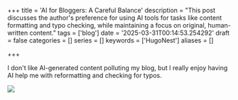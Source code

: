 +++
title = 'AI for Bloggers: A Careful Balance'
description = "This post discusses the author's preference for using AI tools for tasks like content formatting and typo checking, while maintaining a focus on original, human-written content."
tags = ['blog']
date = '2025-03-31T00:14:53.254292'
draft = false
categories = []
series = []
keywords = ['HugoNest']
aliases = []

+++


I don't like AI-generated content polluting my blog, but I really enjoy having AI help me with reformatting and checking for typos. 

![](ai_opt.png)
